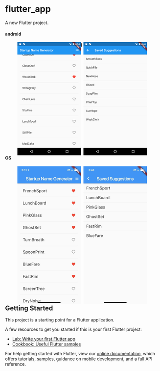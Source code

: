 

# flutter_app

A new Flutter project.

#### android

<figure class="half">
    <img src="./screenshots/Screenshot_1567150496.png" width="49%" align=left>
    <img src="./screenshots/Screenshot_1567151195.png" width="49%" align=right>
</figure>

#### IOS

<figure class="half">
    <img src="./screenshots/image-20190830153421272.png" width="49%" align=left>
    <img src="./screenshots/image-20190830155934248.png" width="49%" align=right>
</figure>







## Getting Started

This project is a starting point for a Flutter application.

A few resources to get you started if this is your first Flutter project:

- [Lab: Write your first Flutter app](https://flutter.dev/docs/get-started/codelab)
- [Cookbook: Useful Flutter samples](https://flutter.dev/docs/cookbook)

For help getting started with Flutter, view our
[online documentation](https://flutter.dev/docs), which offers tutorials,
samples, guidance on mobile development, and a full API reference.